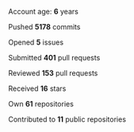 Account age: **6** years

Pushed **5178** commits

Opened **5** issues

Submitted **401** pull requests

Reviewed **153** pull requests

Received **16** stars

Own **61** repositories

Contributed to **11** public repositories

